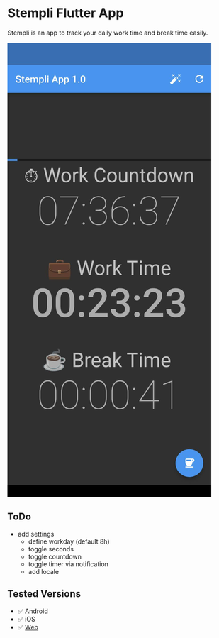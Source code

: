 # Stempli Flutter App

Stempli is an app to track your daily work time and break time easily.

![Screenshot](screenshots/Screenshot1.jpg)

## ToDo

- add settings
    - define workday (default 8h)
    - toggle seconds
    - toggle countdown
    - toggle timer via notification
    - add locale

## Tested Versions

- ✅ Android
- ✅ iOS
- ✅ [Web](https://mirkoole.github.io/Stempli-Flutter-App/)
